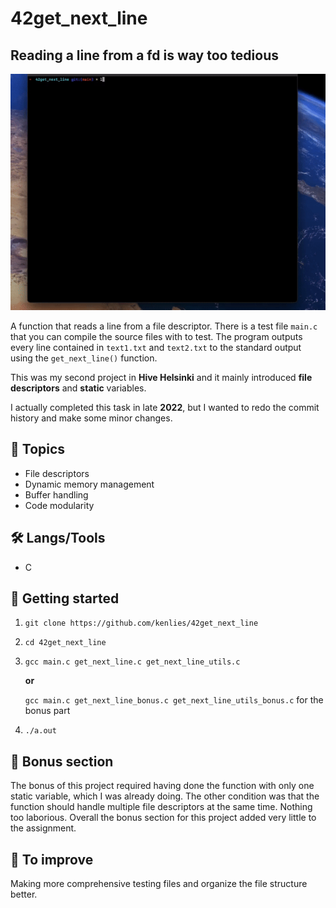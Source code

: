 # 42get_next_line

## Reading a line from a fd is way too tedious

![](gifs/gnxl.gif)

A function that reads a line from a file descriptor. 
There is a test file ```main.c``` that you can compile the source files with to test.
The program outputs every line contained in ```text1.txt``` and ```text2.txt``` to the standard output using the ```get_next_line()``` function.

This was my second project in **Hive Helsinki** and it mainly introduced **file descriptors** and **static** variables.

I actually completed this task in late **2022**, but I wanted to redo the commit history and make some minor changes.

## 📖 Topics
  - File descriptors
  - Dynamic memory management
  - Buffer handling
  - Code modularity

## 🛠️ Langs/Tools
  - C

## 🦉 Getting started

  1. ```git clone https://github.com/kenlies/42get_next_line```
  2. ```cd 42get_next_line```
  3. ```gcc main.c get_next_line.c get_next_line_utils.c```

     **or**

     ```gcc main.c get_next_line_bonus.c get_next_line_utils_bonus.c``` for the bonus part
  5. ```./a.out```

## 💸 Bonus section

The bonus of this project required having done the function with only one static variable, which I was already doing. The other condition was that the function should handle multiple file descriptors at the same time. Nothing too laborious. Overall the bonus section for this project added very little to the assignment.

## 🔨 To improve

Making more comprehensive testing files and organize the file structure better.
